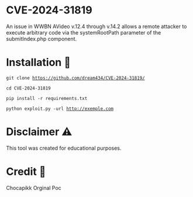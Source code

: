 # CVE-2024-31819
An issue in WWBN AVideo v.12.4 through v.14.2 allows a remote attacker to execute arbitrary code via the systemRootPath parameter of the submitIndex.php component.

# Installation   🚀

<code>git clone https://github.com/dream434/CVE-2024-31819/</code>

<code>cd CVE-2024-31819</code>



<code>pip install -r requirements.txt</code>


<code>python exploit.py -url http://exemple.com </code>

#  Disclaimer ⚠️

This tool was created for educational purposes.

# Credit  💎

Chocapikk Orginal Poc
